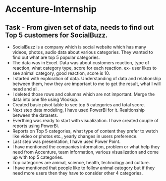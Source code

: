 # Accenture-Internship
## Task - From given set of data, needs to find out Top 5 customers for SocialBuzz.
- SocialBuzz is a company which is social website which has many videos, photos, audio data about various categories. They wanted to find out what are top 5 popular categories.
- The data was in Excel. Data was about customers reaction, type of reaction, what category type, score for each reaction. ex- user likes to see animal category, good reaction, score is 10.  
- I started with exploration of data. Understanding of data and relationship between them, how they are important to me to get the result, what I will need and all.
- I deleted those rows and columns which are not important. Merge the data into one file using Vlookup.
- Created basic pivot table to see top 5 categories and total score. 
- Next step data modeling, I have used PowerBi for it. Realtionship between the datasets.
- Everthing was ready to start with visualization. I have created couple of reports using PowerBi.
- Reports on Top 5 categories, what type of content they prefer to watch like video or photos etc., yearly changes in users preference.
- Last step was presentation, I have used Power Point. 
- I have mentioned the companies information, problem or what help they need from Accenture, team information, various visualization and come up with top 5 categories.
- Top categories are animal, science, health, technology and culture.
- I have mentioned that people like to follow animal category but if they need more users then they have to consider other 4 categories.
